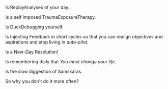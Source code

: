 Is ReplayAnalyses of your day.

Is a self imposed TraumaExposureTherapy.

Is DuckDebugging yourself. 

Is Injecting Feedback in short cycles so that you can realign objectives and aspirations and stop living in *auto-pilot.*

Is a New-Day Resolution!

Is remembering daily that *You must change your life.*

Is the slow diggestion of Samskaras.

So why you don't do it more often?

